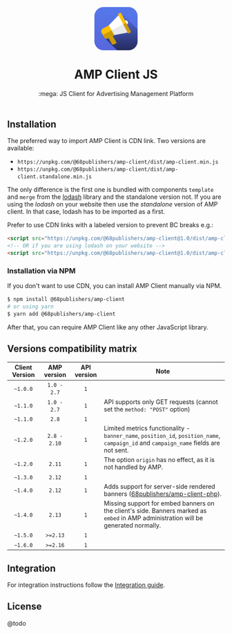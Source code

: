 <div align="center" style="text-align: center; margin-bottom: 50px">
<img src="docs/images/logo.png" alt="JS Client JS Logo" align="center" width="100">
<h1>AMP Client JS</h1>
<p>:mega: JS Client for Advertising Management Platform</p>
</div>

## Installation

The preferred way to import AMP Client is CDN link. Two versions are available:

* `https://unpkg.com/@68publishers/amp-client/dist/amp-client.min.js`
* `https://unpkg.com/@68publishers/amp-client/dist/amp-client.standalone.min.js`

The only difference is the first one is bundled with components `template` and `merge` from the [lodash](https://lodash.com/) library and the standalone version not.
If you are using the *lodash* on your website then use the *standalone* version of AMP client.
In that case, lodash has to be imported as a first.

Prefer to use CDN links with a labeled version to prevent BC breaks e.g.:

```html
<script src="https://unpkg.com/@68publishers/amp-client@1.0/dist/amp-client.min.js"></script>
<!-- OR if you are using lodash on your website -->
<script src="https://unpkg.com/@68publishers/amp-client@1.0/dist/amp-client.standalone.min.js"></script>
```

### Installation via NPM

If you don't want to use CDN, you can install AMP Client manually via NPM.

```bash
$ npm install @68publishers/amp-client
# or using yarn
$ yarn add @68publishers/amp-client
```

After that, you can require AMP Client like any other JavaScript library.

## Versions compatibility matrix

| Client Version | AMP version  | API version | Note                                                                                                                                  |
|:--------------:|:------------:|:-----------:|---------------------------------------------------------------------------------------------------------------------------------------|
|    `~1.0.0`    | `1.0 - 2.7`  |     `1`     |                                                                                                                                       |
|    `~1.1.0`    | `1.0 - 2.7`  |     `1`     | API supports only GET requests (cannot set the `method: "POST"` option)                                                               |
|    `~1.1.0`    |    `2.8`     |     `1`     |                                                                                                                                       |
|    `~1.2.0`    | `2.8 - 2.10` |     `1`     | Limited metrics functionality - `banner_name`, `position_id`, `position_name`, `campaign_id` and `campaign_name` fields are not sent. |
|    `~1.2.0`    |    `2.11`    |     `1`     | The option `origin` has no effect, as it is not handled by AMP.                                                                       |
|    `~1.3.0`    |    `2.12`    |     `1`     |                                                                                                                                       |
|    `~1.4.0`    |    `2.12`    |     `1`     | Adds support for server-side rendered banners ([68publishers/amp-client-php](https://github.com/68publishers/amp-client-php)).        |
|    `~1.4.0`    |    `2.13`    |     `1`     | Missing support for embed banners on the client's side. Banners marked as `embed` in AMP administration will be generated normally.   |
|    `~1.5.0`    |   `>=2.13`   |     `1`     |                                                                                                                                       |
|    `~1.6.0`    |   `>=2.16`   |     `1`     |                                                                                                                                       |

## Integration

For integration instructions follow the [Integration guide](docs/integration-guide.md).

## License

@todo
